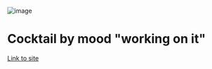 ![image](https://github.com/dangerlulakebab/cocktailbymood.github.io/assets/101018207/6e5ea82e-e4ec-40f2-a1d7-308ae55178f4)<h1>Cocktail by mood "working on it"</h1>

<a href='cocktailbymood.github.io](https://dangerlulakebab.github.io/cocktailbymood.github.io/'>Link to site</a>
